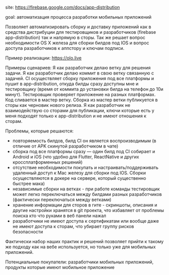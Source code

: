 site: https://firebase.google.com/docs/app-distribution

goal: автоматизация процесса разработки мобильных приложений

Позволяет автоматизировать сборку и доставку приложений как в средства дистрибуции для тестировщиков и разработчиков (firebase app-distribution) так и напрямую в сторы. Так же решает вопрос необходимости OS X железа для сборки билдов под IOS и вопрос доступа разработчиков к аппстору и ключам подписи.

Пример реализации: https://olo.live

Примеры сценариев: Я как разработчик делаю ветку для решения задачи. Я как разработчик делаю коммит в свою ветку связанную с задачей. CI осуществляет сборку приложения под все платформы и пушит в app-distribution, откуда билды сразу доступны мне и тестировщику (время от коммита до установки билда на телефон до 10и минут). Тестировщик проверяет приложение на разных платформах. Код сливается в мастер ветку. Сборка из мастер ветки публикуется в сторы как черновик нового релиза. Я как разработчик не взаимодействую со сторами для публикации, ключи которые есть у меня подходят только к app-distribution и не имеют отношения к сторам.

Проблемы, которые решаются:
- повторяемость билдов, билд CI он является воспроизводимым (в отличие от APK скинутой разработчиком в чате)
- сборка под все платформы сразу — один билд под CI собирает и Android и iOS (что удобно для Flutter, ReactNative и других кроссплатформенных решений)
- отсутствие необходимости покупать и настраивать/поддерживать удаленный доступ к Mac железу для сборки под IOS. Сборки осуществляются в докере на сервере, который существенно быстрее мака)
- независимые сборки на ветках - при работе команды тестировщик может легко переключаться между билдами разных разработчиков (фактически переключаться между ветками)
- хранение информации для сторов в гите - скриншоты, описания и другие настройки хранятся в git проекта, что избавляет от проблемы поиска кто что руками в веб панели нажал
- разработчики не имеют доступа к сертификатам или вообще даже не имеют доступа к сторам, что убирает группу рисков безопасности

Фактически набор наших практик и решений позволяет прийти к такому же подходу как на вебе используется, но только уже для мобильных приложений.

Потенциальные покупатели: разработчики мобильных приложений, продукты которые имеют мобильное приложение